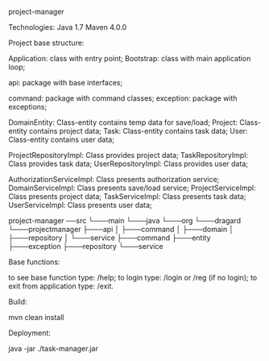 project-manager


Technologies:
Java 1.7
Maven 4.0.0


Project base structure:

Application: class with entry point;
Bootstrap: class with main application loop;

api: package with base interfaces;

command: package with command classes;
exception: package with exceptions;

DomainEntity: Class-entity contains temp data for save/load;
Project: Class-entity contains project data;
Task: Class-entity contains task data;
User: Class-entity contains user data;

ProjectRepositoryImpl: Class provides project data;
TaskRepositoryImpl: Class provides task data;
UserRepositoryImpl: Class provides user data;

AuthorizationServiceImpl: Class presents authorization service;
DomainServiceImpl: Class presents save/load service;
ProjectServiceImpl: Class presents project data;
TaskServiceImpl: Class presents task data;
UserServiceImpl: Class presents user data;

project-manager
──src
  └───main
      └───java
          └───org
              └───dragard
                  └───projectmanager
                      ├───api
                      │   ├───command
                      │   ├───domain
                      │   ├───repository
                      │   └───service
                      ├───command
                      ├───entity
                      ├───exception
                      ├───repository
                      └───service


Base functions:

to see base function type: /help;
to login type: /login or /reg (if no login);
to exit from application type: /exit.


Build:

mvn clean install


Deployment:

java -jar ./task-manager.jar